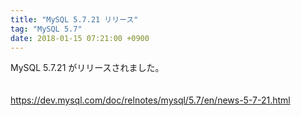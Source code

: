 ```yaml
---
title: "MySQL 5.7.21 リリース"
tag: "MySQL 5.7"
date: 2018-01-15 07:21:00 +0900
---
```


MySQL 5.7.21 がリリースされました。<br>
<br>
<br>
https://dev.mysql.com/doc/relnotes/mysql/5.7/en/news-5-7-21.html<br>
<br>
